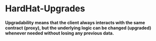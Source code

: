 # HardHat-Upgrades

<h4>

Upgradability means that the client always interacts with the same contract (proxy), but the underlying logic can be changed (upgraded) whenever needed without losing any previous data.

</h4>